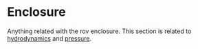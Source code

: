 # Enclosure
Anything related with the rov enclosure. This section is related to [hydrodynamics](hydrodynamics.md) and [pressure](pressure.md).
